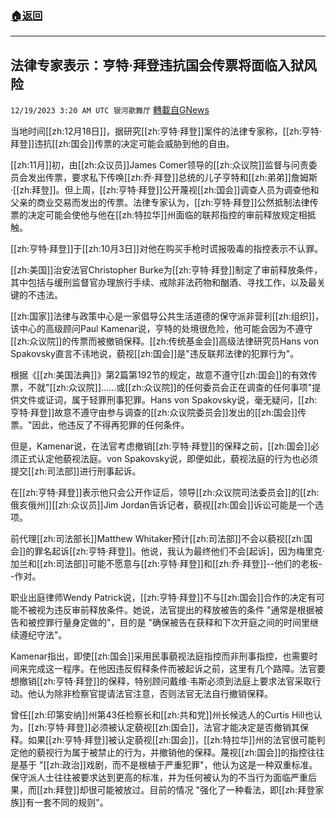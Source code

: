 ###  [:house:返回](README.md)
---


## 法律专家表示：亨特·拜登违抗国会传票将面临入狱风险
`12/19/2023 3:20 AM UTC 银河歌舞厅` [轉載自GNews](https://gnews.org/articles/2126648)

当地时间[[zh:12月18日]]，据研究[[zh:亨特·拜登]]案件的法律专家称，[[zh:亨特·拜登]]违抗[[zh:国会]]传票的决定可能会威胁到他的自由。

[[zh:11月]]初，由[[zh:众议员]]James Comer领导的[[zh:众议院]]监督与问责委员会发出传票，要求私下传唤[[zh:乔·拜登]]总统的儿子亨特和[[zh:弟弟]]詹姆斯·[[zh:拜登]]。但上周，[[zh:亨特·拜登]]公开蔑视[[zh:国会]]调查人员为调查他和父亲的商业交易而发出的传票。法律专家认为，[[zh:亨特·拜登]]公然抵制法律传票的决定可能会使他与他在[[zh:特拉华]]州面临的联邦指控的审前释放规定相抵触。

[[zh:亨特·拜登]]于[[zh:10月3日]]对他在购买手枪时谎报吸毒的指控表示不认罪。

[[zh:美国]]治安法官Christopher Burke为[[zh:亨特·拜登]]制定了审前释放条件，其中包括与缓刑监督官办理旅行手续、戒除非法药物和酗酒、寻找工作，以及最关键的不违法。

[[zh:国家]]法律与政策中心是一家倡导公共生活道德的保守派非营利[[zh:组织]]，该中心的高级顾问Paul Kamenar说，亨特的处境很危险，他可能会因为不遵守[[zh:众议院]]的传票而被撤销保释。[[zh:传统基金会]]高级法律研究员Hans von Spakovsky直言不讳地说，藐视[[zh:国会]]是"违反联邦法律的犯罪行为"。

根据《[[zh:美国法典]]》第2篇第192节的规定，故意不遵守[[zh:国会]]的有效传票，不就"[[zh:众议院]]......或[[zh:众议院]]的任何委员会正在调查的任何事项"提供文件或证词，属于轻罪刑事犯罪。Hans von Spakovsky说，毫无疑问，[[zh:亨特·拜登]]故意不遵守由参与调查的[[zh:众议院委员会]]发出的[[zh:国会]]传票。"因此，他违反了不得再犯罪的任何条件。

但是，Kamenar说，在法官考虑撤销[[zh:亨特·拜登]]的保释之前，[[zh:国会]]必须正式认定他藐视法庭。von Spakovsky说，即便如此，藐视法庭的行为也必须提交[[zh:司法部]]进行刑事起诉。

在[[zh:亨特·拜登]]表示他只会公开作证后，领导[[zh:众议院司法委员会]]的[[zh:俄亥俄州]][[zh:众议员]]Jim Jordan告诉记者，藐视[[zh:国会]]诉讼可能是一个选项。

前代理[[zh:司法部长]]Matthew Whitaker预计[[zh:司法部]]不会以藐视[[zh:国会]]的罪名起诉[[zh:亨特·拜登]]。他说，我认为最终他们不会[起诉]，因为梅里克·加兰和[[zh:司法部]]可能不愿意与[[zh:亨特·拜登]]和[[zh:乔·拜登]]--他们的老板--作对。

职业出庭律师Wendy Patrick说，[[zh:亨特·拜登]]不与[[zh:国会]]合作的决定有可能不被视为违反审前释放条件。她说，法官提出的释放被告的条件 "通常是根据被告和被控罪行量身定做的"，目的是 "确保被告在获释和下次开庭之间的时间里继续遵纪守法"。

Kamenar指出，即使[[zh:国会]]采用民事藐视法庭指控而非刑事指控，也需要时间来完成这一程序。在他因违反假释条件而被起诉之前，这里有几个路障。法官要想撤销[[zh:亨特·拜登]]的保释，特别顾问戴维·韦斯必须到法庭上要求法官采取行动。他认为除非检察官提请法官注意，否则法官无法自行撤销保释。

曾任[[zh:印第安纳]]州第43任检察长和[[zh:共和党]]州长候选人的Curtis Hill也认为，[[zh:亨特·拜登]]必须被认定藐视[[zh:国会]]，法官才能决定是否撤销其保释。如果[[zh:亨特·拜登]]被认定藐视[[zh:国会]]，[[zh:特拉华]]州的法官很可能判定他的藐视行为属于被禁止的行为，并撤销他的保释。蔑视[[zh:国会]]的指控往往是基于 "[[zh:政治]]戏剧，而不是根植于严重犯罪"，他认为这是一种双重标准。保守派人士往往被要求达到更高的标准，并为任何被认为的不当行为面临严重后果，而[[zh:拜登]]却很可能被放过。目前的情况 "强化了一种看法，即[[zh:拜登家族]]有一套不同的规则"。


